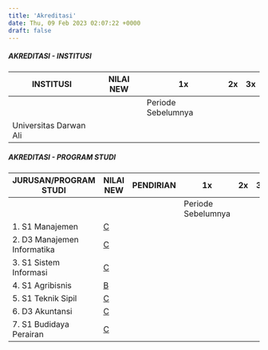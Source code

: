 ```yaml
---
title: 'Akreditasi'
date: Thu, 09 Feb 2023 02:07:22 +0000
draft: false
---
```


##### AKREDITASI - INSTITUSI
| INSTITUSI | NILAI NEW | 1x | 2x | 3x |
| ------------- | ------------- | ------------- | ------------- | ------------- |
|              |               |   Periode Sebelumnya            |                |                |
|     Universitas Darwan Ali          |               |               |                |                |

##### AKREDITASI - PROGRAM STUDI
| JURUSAN/PROGRAM STUDI | NILAI NEW | PENDIRIAN| 1x | 2x | 3x |
| ------------- | ------------- | ------------- |------------- | ------------- | ------------- |
|              |               |   |Periode Sebelumnya                 |            |                |                |
|     1\. S1 Manajemen        |  [C](https://cloud.unda.ac.id/www/4-1-sertifikat-manajemen/)             |               |               |                |                |
|     2\. D3 Manajemen Informatika        |  [C](https://cloud.unda.ac.id/www/3-1-sertifikat-d3-mi/)             |               |               |                |                |
|     3\. S1 Sistem Informasi       |  [C](https://cloud.unda.ac.id/www/2-1-sertifikat-sistem-informasi/)             |               |               |                |                |
|     4\. S1 Agribisnis       |  [B](https://cloud.unda.ac.id/www/1-1-sertifikat-agribisnis/)             |               |               |                |                |
|     5\. S1 Teknik Sipil       |  [C](https://cloud.unda.ac.id/www/7-1-sertifikat-teknik-sipil/)             |               |               |                |                |
|     6\. D3 Akuntansi      |  [C](https://cloud.unda.ac.id/www/6-1-sertifikat-akuntansi/)             |               |               |                |                |
|     7\. S1 Budidaya Perairan     |  [C](https://cloud.unda.ac.id/www/5-1-sertifikat-budidaya-perairan/)             |               |               |                |                |